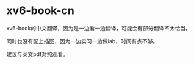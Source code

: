 # xv6-book-cn
xv6-book的中文翻译，因为是一边看一边翻译，可能会有部分翻译不太恰当。

同时也没有配上插图，因为一边实习一边做lab，时间有点不够。

建议与英文pdf对照观看。
